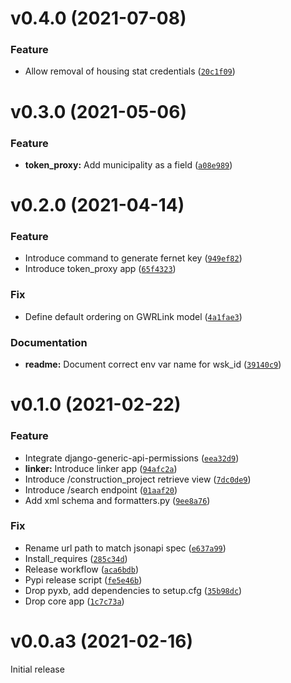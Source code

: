 # v0.4.0 (2021-07-08)

### Feature                                                                                                            
* Allow removal of housing stat credentials ([`20c1f09`](https://github.com/luytena/ebau-gwr/commit/20c1f09e0d9871236cd6950b89e55e10fb0bfe2c))                                                                               

# v0.3.0 (2021-05-06)

### Feature
* **token_proxy:** Add municipality as a field ([`a08e989`](https://github.com/adfinis-sygroup/ebau-gwr/commit/a08e989864063e17803dc2a17da2ce6b58aa1040))

# v0.2.0 (2021-04-14)

### Feature
* Introduce command to generate fernet key ([`949ef82`](https://github.com/adfinis-sygroup/ebau-gwr/commit/949ef82fe407680b2e961d1564aba5ac956ab50b))
* Introduce token_proxy app ([`65f4323`](https://github.com/adfinis-sygroup/ebau-gwr/commit/65f43238b5a27cc55d7b087565b179a53aa4f2c4))

### Fix
* Define default ordering on GWRLink model ([`4a1fae3`](https://github.com/adfinis-sygroup/ebau-gwr/commit/4a1fae352ce4d3a269e111ddeb43a0d055926d89))

### Documentation
* **readme:** Document correct env var name for wsk_id ([`39140c9`](https://github.com/adfinis-sygroup/ebau-gwr/commit/39140c97feb94cd8bcdff053b82c6d0e2790386c))

# v0.1.0 (2021-02-22)

### Feature
* Integrate django-generic-api-permissions ([`eea32d9`](https://github.com/czosel/ebau-gwr/commit/eea32d9b74416fa75d4a9e667993162b110bba1a))
* **linker:** Introduce linker app ([`94afc2a`](https://github.com/czosel/ebau-gwr/commit/94afc2a1dd11c99f7a73bac0e03327a16637d088))
* Introduce /construction_project retrieve view ([`7dc0de9`](https://github.com/czosel/ebau-gwr/commit/7dc0de97cc910e3e98e73fbc3bfe40a11e73a646))
* Introduce /search endpoint ([`01aaf20`](https://github.com/czosel/ebau-gwr/commit/01aaf202b78f2c69dd542cd15c7e001ca86df0ee))
* Add xml schema and formatters.py ([`9ee8a76`](https://github.com/czosel/ebau-gwr/commit/9ee8a760b31ec4cc17ea8284699f4801e8e7ec24))

### Fix
* Rename url path to match jsonapi spec ([`e637a99`](https://github.com/czosel/ebau-gwr/commit/e637a99167315381de70814860e3ad2805d82117))
* Install_requires ([`285c34d`](https://github.com/czosel/ebau-gwr/commit/285c34df2ba88ea680039212bf89d0acbe1e0a2e))
* Release workflow ([`aca6bdb`](https://github.com/czosel/ebau-gwr/commit/aca6bdb4ba559213bb6363a816b333168a78f6c6))
* Pypi release script ([`fe5e46b`](https://github.com/czosel/ebau-gwr/commit/fe5e46b655f2008801f7035ac5a2f41efac1f9f2))
* Drop pyxb, add dependencies to setup.cfg ([`35b98dc`](https://github.com/czosel/ebau-gwr/commit/35b98dc2c078910ca9642386a27fe6dabf16500b))
* Drop core app ([`1c7c73a`](https://github.com/czosel/ebau-gwr/commit/1c7c73a066e897742507fa00b099c198df8d33f0))

# v0.0.a3 (2021-02-16)

Initial release
